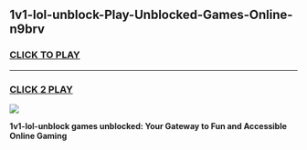 
## 1v1-lol-unblock-Play-Unblocked-Games-Online-n9brv
<h3>
<a href="https://premium76.site?title=1v1-lol-unblock&ref=25A">CLICK TO PLAY</a></h3>
<hr>

<h3>
<a href="https://premium76.site?title=1v1-lol-unblock&ref=25A">CLICK 2 PLAY</a>
  
</h3>

<a href="https://premium76.site?title=1v1-lol-unblock&ref=25A"><img src="https://clearcache.store/games.png"></a>


**1v1-lol-unblock games unblocked: Your Gateway to Fun and Accessible Online Gaming**
